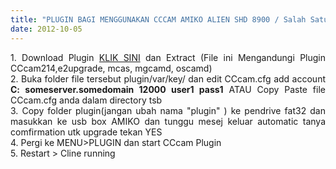 ```yaml
---
title: "PLUGIN BAGI MENGGUNAKAN CCCAM AMIKO ALIEN SHD 8900 / Salah Satu Cara Setup Cline Firmware Asal SPARK"
date: 2012-10-05
---
```

<div style="text-align: justify;">
</div>
<div style="text-align: justify;">
1. Download Plugin <a href="http://www.4shared.com/rar/fUcb8f-9/plugin.html">KLIK SINI</a> dan Extract (File ini Mengandungi Plugin CCcam214,e2upgrade, mcas, mgcamd, oscamd)</div>
<div style="text-align: justify;">
2. Buka folder file tersebut plugin/var/key/ dan edit CCcam.cfg add account<b> C: someserver.somedomain 12000 user1 pass1</b> ATAU Copy Paste file CCcam.cfg anda dalam directory tsb</div>
<div style="text-align: justify;">
3. Copy folder plugin(jangan ubah nama "plugin" ) ke pendrive fat32 dan masukkan ke usb box AMIKO dan tunggu mesej keluar automatic tanya comfirmation utk upgrade tekan YES</div>
<div style="text-align: justify;">
4. Pergi ke MENU&gt;PLUGIN dan start CCcam Plugin</div>
<div style="text-align: justify;">
5. Restart &gt; Cline running<br />
<br /></div>

